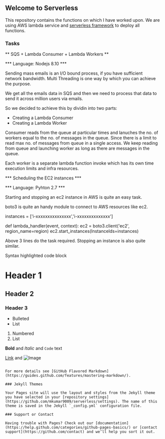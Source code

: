 ## Welcome to Serverless

This repository contains the functions on which I have worked upon.
We are using AWS lambda service and [serverless framework](https://serverless.com/) to deploy all functions.


### Tasks

** SQS + Lambda Consumer + Lambda Workers **

*** Language: Nodejs 8.10 ***

Sending mass emails is an I/O bound process, if you have sufficient network bandwidth. Multi Threading is one way by which you can achieve the purpose.

We get all the emails data in SQS and then we need to process that data to send it across million users via emails.

So we decided to achieve this by dividin into two parts:

- Creating a Lambda Consumer
- Creating a Lambda Worker 

Consumer reads from the queue at particular times and lanuches the no. of workers equal to the no. of messages in the queue. Since there is a limit to read max no. of messages from queue in a single access. We keep reading from queue and launching worker as long as there are messages in the queue.

Each worker is a separate lambda function invoke which has its own time execution limits and infra resources.

*** Scheduling the EC2 instances ***

*** Language: Pyhton 2.7 ***

Starting and stopping an ec2 instance in AWS is quite an easy task.

boto3 is quite an handy module to connect to AWS resources like ec2.

instances = ['i-xxxxxxxxxxxxxxx','i-xxxxxxxxxxxxxx']

def lambda_handler(event, context):
    ec2 = boto3.client('ec2', region_name=region)
    ec2.start_instances(InstanceIds=instances)

Above 3 lines do the task required.
Stopping an instance is also quite similar.




Syntax highlighted code block

# Header 1
## Header 2
### Header 3

- Bulleted
- List

1. Numbered
2. List

**Bold** and _Italic_ and `Code` text

[Link](url) and ![Image](src)
```

For more details see [GitHub Flavored Markdown](https://guides.github.com/features/mastering-markdown/).

### Jekyll Themes

Your Pages site will use the layout and styles from the Jekyll theme you have selected in your [repository settings](https://github.com/mkumar9009/serverless/settings). The name of this theme is saved in the Jekyll `_config.yml` configuration file.

### Support or Contact

Having trouble with Pages? Check out our [documentation](https://help.github.com/categories/github-pages-basics/) or [contact support](https://github.com/contact) and we’ll help you sort it out.
